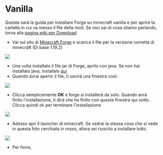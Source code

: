 # Vanilla
Questa sarà la guida per installare Forge su minecraft vanilla e per aprire la cartella in cui va messo il file della mod.
Se non sai di cosa stiamo parlando, torna alla [pagina wiki per Download](https://github.com/LIUKRAST/HemeraldProjectsCommunity/blob/main/wiki/introduzione/Download.md)

- Vai sul sito di [Minecraft Forge](https://files.minecraftforge.net/net/minecraftforge/forge/) e scarica il file per la versione corretta di minecraft (Di base 1.19.2)

![](https://github.com/LIUKRAST/HemeraldProjectsCommunity/blob/main/assets/hemerald/textures/wiki/introduzione/loader/Vanilla/1.png?raw=true)

- Una volta installato il file jar di Forge, aprilo con java. Se non hai installato java, installalo [qui](https://github.com/LIUKRAST/HemeraldProjectsCommunity/blob/main/wiki/introduzione/Java.md)
- Quando avrai aperto il file, ti uscirà una finestra così:

![](https://github.com/LIUKRAST/HemeraldProjectsCommunity/blob/main/assets/hemerald/textures/wiki/introduzione/loader/Vanilla/2.png?raw=true)

- Clicca semplicemente **OK** e forge si installerà da solo. Quando avrà finito l'installazione, ti dirà che ha finito con questa finestra qui sotto. Clicca quindi ok per terminare l'installazione

![](https://github.com/LIUKRAST/HemeraldProjectsCommunity/blob/main/assets/hemerald/textures/wiki/introduzione/loader/Vanilla/3.png?raw=true)

- Adesso apri il launcher di minecraft. Se vedrai la stessa cosa che si vede in questa foto cerchiata in rosso, allora sei riuscito a installare tutto.

![](https://github.com/LIUKRAST/HemeraldProjectsCommunity/blob/main/assets/hemerald/textures/wiki/introduzione/loader/Vanilla/4.png?raw=true)

- Per finire, 